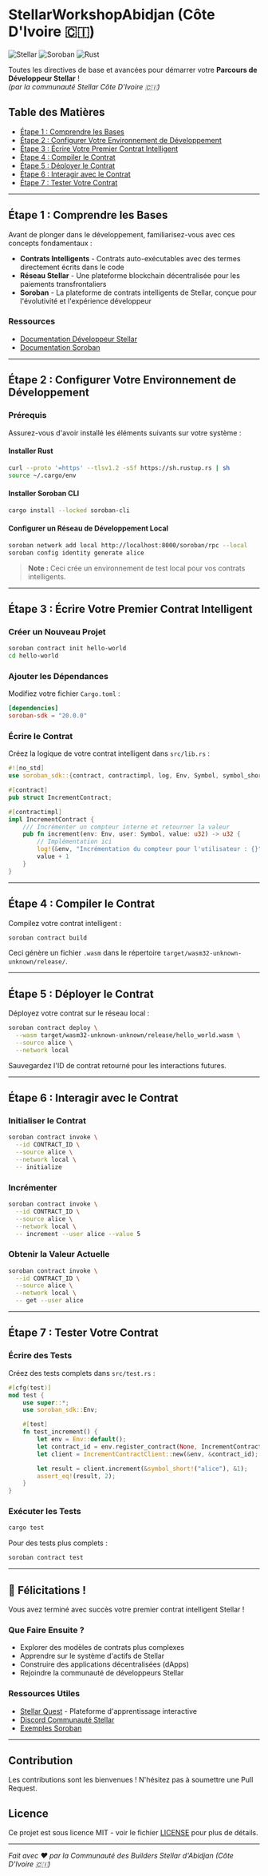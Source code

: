 # StellarWorkshopAbidjan (Côte D'Ivoire 🇨🇮)

![Stellar](https://img.shields.io/badge/Stellar-Network-blue) ![Soroban](https://img.shields.io/badge/Soroban-Smart%20Contracts-green) ![Rust](https://img.shields.io/badge/Rust-Programming-orange)

Toutes les directives de base et avancées pour démarrer votre **Parcours de Développeur Stellar** !  
_(par la communauté Stellar Côte D'Ivoire 🇨🇮)_

## Table des Matières
- [Étape 1 : Comprendre les Bases](#étape-1--comprendre-les-bases)
- [Étape 2 : Configurer Votre Environnement de Développement](#étape-2--configurer-votre-environnement-de-développement)
- [Étape 3 : Écrire Votre Premier Contrat Intelligent](#étape-3--écrire-votre-premier-contrat-intelligent)
- [Étape 4 : Compiler le Contrat](#étape-4--compiler-le-contrat)
- [Étape 5 : Déployer le Contrat](#étape-5--déployer-le-contrat)
- [Étape 6 : Interagir avec le Contrat](#étape-6--interagir-avec-le-contrat)
- [Étape 7 : Tester Votre Contrat](#étape-7--tester-votre-contrat)

---

## Étape 1 : Comprendre les Bases

Avant de plonger dans le développement, familiarisez-vous avec ces concepts fondamentaux :

- **Contrats Intelligents** - Contrats auto-exécutables avec des termes directement écrits dans le code
- **Réseau Stellar** - Une plateforme blockchain décentralisée pour les paiements transfrontaliers
- **Soroban** - La plateforme de contrats intelligents de Stellar, conçue pour l'évolutivité et l'expérience développeur

### Ressources
- [Documentation Développeur Stellar](https://developers.stellar.org/)
- [Documentation Soroban](https://soroban.stellar.org/)

---

## Étape 2 : Configurer Votre Environnement de Développement

### Prérequis
Assurez-vous d'avoir installé les éléments suivants sur votre système :

#### Installer Rust
```bash
curl --proto '=https' --tlsv1.2 -sSf https://sh.rustup.rs | sh
source ~/.cargo/env
```

#### Installer Soroban CLI
```bash
cargo install --locked soroban-cli
```

#### Configurer un Réseau de Développement Local
```bash
soroban network add local http://localhost:8000/soroban/rpc --local
soroban config identity generate alice
```

> **Note :** Ceci crée un environnement de test local pour vos contrats intelligents.

---

## Étape 3 : Écrire Votre Premier Contrat Intelligent

### Créer un Nouveau Projet
```bash
soroban contract init hello-world
cd hello-world
```

### Ajouter les Dépendances
Modifiez votre fichier `Cargo.toml` :
```toml
[dependencies]
soroban-sdk = "20.0.0"
```

### Écrire le Contrat
Créez la logique de votre contrat intelligent dans `src/lib.rs` :
```rust
#![no_std]
use soroban_sdk::{contract, contractimpl, log, Env, Symbol, symbol_short};

#[contract]
pub struct IncrementContract;

#[contractimpl]
impl IncrementContract {
    /// Incrémenter un compteur interne et retourner la valeur
    pub fn increment(env: Env, user: Symbol, value: u32) -> u32 {
        // Implémentation ici
        log!(&env, "Incrémentation du compteur pour l'utilisateur : {}", user);
        value + 1
    }
}
```

---

## Étape 4 : Compiler le Contrat

Compilez votre contrat intelligent :
```bash
soroban contract build
```

Ceci génère un fichier `.wasm` dans le répertoire `target/wasm32-unknown-unknown/release/`.

---

## Étape 5 : Déployer le Contrat

Déployez votre contrat sur le réseau local :
```bash
soroban contract deploy \
  --wasm target/wasm32-unknown-unknown/release/hello_world.wasm \
  --source alice \
  --network local
```

Sauvegardez l'ID de contrat retourné pour les interactions futures.

---

## Étape 6 : Interagir avec le Contrat

### Initialiser le Contrat
```bash
soroban contract invoke \
  --id CONTRACT_ID \
  --source alice \
  --network local \
  -- initialize
```

### Incrémenter
```bash
soroban contract invoke \
  --id CONTRACT_ID \
  --source alice \
  --network local \
  -- increment --user alice --value 5
```

### Obtenir la Valeur Actuelle
```bash
soroban contract invoke \
  --id CONTRACT_ID \
  --source alice \
  --network local \
  -- get --user alice
```

---

## Étape 7 : Tester Votre Contrat

### Écrire des Tests
Créez des tests complets dans `src/test.rs` :
```rust
#[cfg(test)]
mod test {
    use super::*;
    use soroban_sdk::Env;

    #[test]
    fn test_increment() {
        let env = Env::default();
        let contract_id = env.register_contract(None, IncrementContract);
        let client = IncrementContractClient::new(&env, &contract_id);

        let result = client.increment(&symbol_short!("alice"), &1);
        assert_eq!(result, 2);
    }
}
```

### Exécuter les Tests
```bash
cargo test
```

Pour des tests plus complets :
```bash
soroban contract test
```

---

## 🎉 Félicitations !

Vous avez terminé avec succès votre premier contrat intelligent Stellar ! 

### Que Faire Ensuite ?
- Explorer des modèles de contrats plus complexes
- Apprendre sur le système d'actifs de Stellar
- Construire des applications décentralisées (dApps)
- Rejoindre la communauté de développeurs Stellar

### Ressources Utiles
- [Stellar Quest](https://quest.stellar.org/) - Plateforme d'apprentissage interactive
- [Discord Communauté Stellar](https://discord.gg/stellar-dev)
- [Exemples Soroban](https://github.com/stellar/soroban-examples)

---

## Contribution

Les contributions sont les bienvenues ! N'hésitez pas à soumettre une Pull Request.

## Licence

Ce projet est sous licence MIT - voir le fichier [LICENSE](LICENSE) pour plus de détails.

---

*Fait avec ❤️ par la Communauté des Builders Stellar d'Abidjan (Côte D'Ivoire 🇨🇮)*

